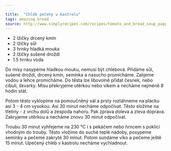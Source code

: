 ```yaml
---

title:  "Chléb pečený v kastrolu"
tags: amazing bread
source: http://www.simplyrecipes.com/recipes/tomato_and_bread_soup_pappa_al_pomodoro
---
```

* 2 lžičky drcený kmín
* 2 lžičky sůl
* ﻿﻿3 hrnky hladká mouka
* 2 lžičky sušené droždí
* ﻿1.5 hrnku voda

Do mísy nasypeme hladkou mouku, nemusí být chlebová. Přidáme sůl, sušené droždí, drcený kmín, semínka a nasucho promícháme. Zalijeme vodou a lehce promícháme. Do těsta lze libovolně přidat česnek, nebo cibuli, škvarky. Mísu překryjeme utěrkou nebo víkem a necháme nejméně 8 hodin stát.

Potom těsto vyklopíme na pomoučněný vál a prsty roztáhneme na placku asi 3 - 4 cm vysokou. Asi 30 minut necháme odpočívat. Těsto složíme na třetiny - z vrchu dolů a zespoda nahoru. Pak zprava doleva a zleva doprava. Zakryjeme utěrkou a necháme znovu 30 minut odpočívat.

Troubu 30 minut vyhřejeme na 230 °C i s pekáčem nebo hrncem s poklicí vhodným do trouby. Těsto vložíme do suché teplé nádoby, posypeme semínky a pečeme zakryté 30 minut. Potom sundáme víko a pečeme ještě 15 minut. Upečený chléb v kastrolu necháme vychladnout.
